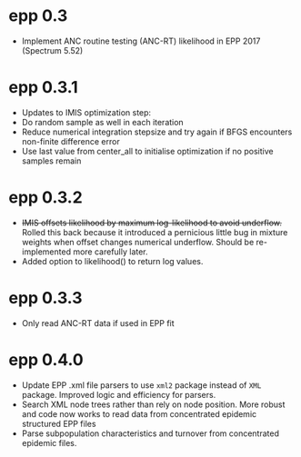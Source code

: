 # epp 0.3

- Implement ANC routine testing (ANC-RT) likelihood in EPP 2017 (Spectrum 5.52)

# epp 0.3.1

- Updates to IMIS optimization step:
 - Do random sample as well in each iteration
 - Reduce numerical integration stepsize and try again if BFGS encounters non-finite difference error
 - Use last value from center_all to initialise optimization if no positive samples remain

# epp 0.3.2

- ~~IMIS offsets likelihood by maximum log-likelihood to avoid underflow.~~  Rolled this back because it introduced a pernicious little bug in mixture weights when offset changes numerical underflow. Should be re-implemented more carefully later.
- Added option to likelihood() to return log values.

# epp 0.3.3

- Only read ANC-RT data if used in EPP fit

# epp 0.4.0
- Update EPP .xml file parsers to use `xml2` package instead of `XML` package. Improved logic and efficiency for parsers.
- Search XML node trees rather than rely on node position. More robust and code now works to read data from concentrated epidemic structured EPP files
- Parse subpopulation characteristics and turnover from concentrated epidemic files.
